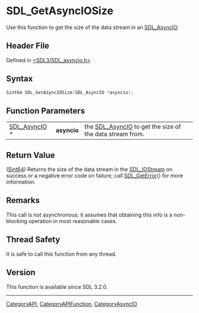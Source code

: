 # SDL_GetAsyncIOSize

Use this function to get the size of the data stream in an [SDL_AsyncIO](SDL_AsyncIO).

## Header File

Defined in [<SDL3/SDL_asyncio.h>](https://github.com/libsdl-org/SDL/blob/main/include/SDL3/SDL_asyncio.h)

## Syntax

```c
Sint64 SDL_GetAsyncIOSize(SDL_AsyncIO *asyncio);
```

## Function Parameters

|                              |             |                                                                         |
| ---------------------------- | ----------- | ----------------------------------------------------------------------- |
| [SDL_AsyncIO](SDL_AsyncIO) * | **asyncio** | the [SDL_AsyncIO](SDL_AsyncIO) to get the size of the data stream from. |

## Return Value

([Sint64](Sint64)) Returns the size of the data stream in the
[SDL_IOStream](SDL_IOStream) on success or a negative error code on
failure; call [SDL_GetError](SDL_GetError)() for more information.

## Remarks

This call is _not_ asynchronous; it assumes that obtaining this info is a
non-blocking operation in most reasonable cases.

## Thread Safety

It is safe to call this function from any thread.

## Version

This function is available since SDL 3.2.0.

----
[CategoryAPI](CategoryAPI), [CategoryAPIFunction](CategoryAPIFunction), [CategoryAsyncIO](CategoryAsyncIO)

